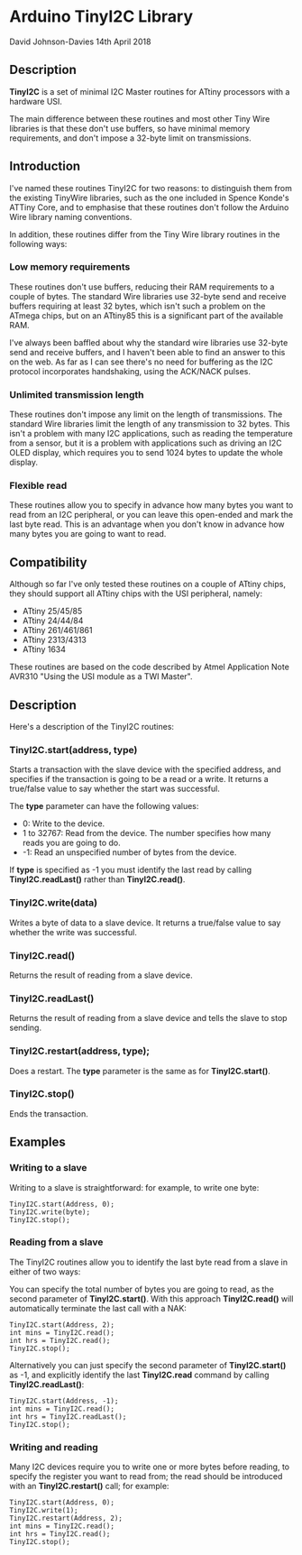 # Arduino TinyI2C Library
David Johnson-Davies 14th April 2018  

## Description
**TinyI2C** is a set of minimal I2C Master routines for ATtiny processors with a hardware USI.

The main difference between these routines and most other Tiny Wire libraries is that these don't use buffers, so have minimal memory requirements, and don't impose a 32-byte limit on transmissions.

## Introduction

I've named these routines TinyI2C for two reasons: to distinguish them from the existing TinyWire libraries, such as the one included in Spence Konde's ATTiny Core, and to emphasise that these routines don't follow the Arduino Wire library naming conventions.

In addition, these routines differ from the Tiny Wire library routines in the following ways:

### Low memory requirements

These routines don't use buffers, reducing their RAM requirements to a couple of bytes. The standard Wire libraries use 32-byte send and receive buffers requiring at least 32 bytes, which isn't such a problem on the ATmega chips, but on an ATtiny85 this is a significant part of the available RAM.

I've always been baffled about why the standard wire libraries use 32-byte send and receive buffers, and I haven't been able to find an answer to this on the web. As far as I can see there's no need for buffering as the I2C protocol incorporates handshaking, using the ACK/NACK pulses.

### Unlimited transmission length

These routines don't impose any limit on the length of transmissions. The standard Wire libraries limit the length of any transmission to 32 bytes. This isn't a problem with many I2C applications, such as reading the temperature from a sensor, but it is a problem with applications such as driving an I2C OLED display, which requires you to send 1024 bytes to update the whole display.

### Flexible read

These routines allow you to specify in advance how many bytes you want to read from an I2C peripheral, or you can leave this open-ended and mark the last byte read. This is an advantage when you don't know in advance how many bytes you are going to want to read.

## Compatibility

Although so far I've only tested these routines on a couple of ATtiny chips, they should support all ATtiny chips with the USI peripheral, namely:

* ATtiny 25/45/85
* ATtiny 24/44/84
* ATtiny 261/461/861
* ATtiny 2313/4313
* ATtiny 1634

These routines are based on the code described by Atmel Application Note AVR310 "Using the USI module as a TWI Master".

## Description

Here's a description of the TinyI2C routines:

### TinyI2C.start(address, type)

Starts a transaction with the slave device with the specified address, and specifies if the transaction is going to be a read or a write. It returns a true/false value to say whether the start was successful.

The **type** parameter can have the following values:

* 0: Write to the device.
* 1 to 32767: Read from the device. The number specifies how many reads you are going to do.
* -1: Read an unspecified number of bytes from the device.

If **type** is specified as -1 you must identify the last read by calling **TinyI2C.readLast()** rather than **TinyI2C.read()**.

### TinyI2C.write(data)

Writes a byte of data to a slave device. It returns a true/false value to say whether the write was successful.

### TinyI2C.read()

Returns the result of reading from a slave device.

### TinyI2C.readLast()

Returns the result of reading from a slave device and tells the slave to stop sending.

### TinyI2C.restart(address, type);

Does a restart. The **type** parameter is the same as for **TinyI2C.start()**.

### TinyI2C.stop()

Ends the transaction.

## Examples

### Writing to a slave

Writing to a slave is straightforward: for example, to write one byte:

    TinyI2C.start(Address, 0);
    TinyI2C.write(byte);
    TinyI2C.stop();

### Reading from a slave

The TinyI2C routines allow you to identify the last byte read from a slave in either of two ways:

You can specify the total number of bytes you are going to read, as the second parameter of **TinyI2C.start()**. With this approach **TinyI2C.read()** will automatically terminate the last call with a NAK:

    TinyI2C.start(Address, 2);
    int mins = TinyI2C.read();
    int hrs = TinyI2C.read();
    TinyI2C.stop();

Alternatively you can just specify the second parameter of **TinyI2C.start()** as -1, and explicitly identify the last **TinyI2C.read** command by calling **TinyI2C.readLast()**:

    TinyI2C.start(Address, -1);
    int mins = TinyI2C.read();
    int hrs = TinyI2C.readLast();
    TinyI2C.stop();

### Writing and reading

Many I2C devices require you to write one or more bytes before reading, to specify the register you want to read from; the read should be introduced with an **TinyI2C.restart()** call; for example:

    TinyI2C.start(Address, 0);
    TinyI2C.write(1);
    TinyI2C.restart(Address, 2);
    int mins = TinyI2C.read();
    int hrs = TinyI2C.read();
    TinyI2C.stop();
